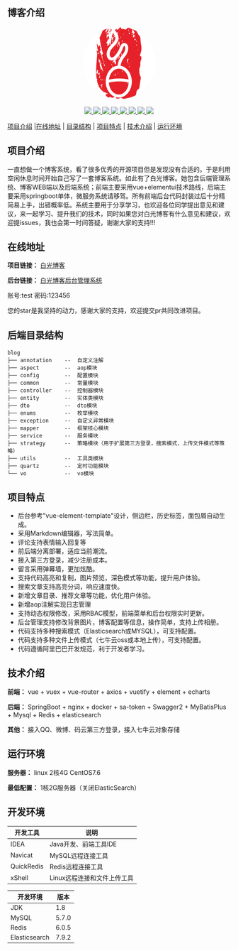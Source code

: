 ## 博客介绍

<p align=center>
  <a href="http://www.bsdlzg.cn">
    <img src="https://github.com/bsdlzg/baiguang-blog/blob/master/blog-web/src/assets/logo.png?raw=true" alt="白光博客" style="border-radius: 50%">
  </a>
</p>

<p align="center">
   <a target="_blank" href="https://github.com/bsdlzg/baiguang-blog-admin">
   <img src="https://img.shields.io/hexpm/l/plug.svg"/>
   <img src="https://img.shields.io/badge/JDK-1.8+-green.svg"/>
   <img src="https://img.shields.io/badge/springboot-2.4.1.RELEASE-green"/>
   <img src="https://img.shields.io/badge/vue-2.5.17-green"/>
   <img src="https://img.shields.io/badge/mysql-5.7.0-green"/>
   <img src="https://img.shields.io/badge/mybatis--plus-3.4.0-green"/>
   <img src="https://img.shields.io/badge/redis-6.0.5-green"/>
   <img src="https://img.shields.io/badge/elasticsearch-7.9.2-green"/>
   </a>
</p>

[项目介绍](#项目介绍) |[在线地址](#在线地址) | [目录结构](#目录结构) | [项目特点](#项目特点) | [技术介绍](#技术介绍) | [运行环境](#运行环境)

## 项目介绍
一直想做一个博客系统，看了很多优秀的开源项目但是发现没有合适的。于是利用空闲休息时间开始自己写了一套博客系统。如此有了白光博客。她包含后端管理系统、博客WEB端以及后端系统；前端主要采用vue+elementui技术路线，后端主要采用springboot单体，微服务系统请移驾。所有前端后台代码封装过后十分精简易上手，出错概率低。系统主要用于分享学习，也欢迎各位同学提出意见和建议，来一起学习、提升我们的技术，同时如果您对白光博客有什么意见和建议，欢迎提issues，我也会第一时间答疑，谢谢大家的支持!!!
## 在线地址

**项目链接：** [白光博客](https://www.bsdlzg.cn)

**后台链接：** [白光博客后台管理系统](https://www.bsdlzg.cn/admin)

账号:test 密码:123456

您的star是我坚持的动力，感谢大家的支持，欢迎提交pr共同改进项目。

## 后端目录结构

```
blog
├── annotation    --  自定义注解
├── aspect        --  aop模块
├── config        --  配置模块
├── common        --  常量模块
├── controller    --  控制器模块
├── entity        --  实体类模块
├── dto           --  dto模块
├── enums         --  枚举模块
├── exception     --  自定义异常模块
├── mapper        --  框架核心模块
├── service       --  服务模块
├── strategy      --  策略模块（用于扩展第三方登录，搜索模式，上传文件模式等策略）
├── utils         --  工具类模块
├── quartz        --  定时功能模块
└── vo            --  vo模块
```
## 项目特点

- 后台参考"vue-element-template"设计，侧边栏，历史标签，面包屑自动生成。
- 采用Markdown编辑器，写法简单。
- 评论支持表情输入回复等
- 前后端分离部署，适应当前潮流。
- 接入第三方登录，减少注册成本。
- 留言采用弹幕墙，更加炫酷。
- 支持代码高亮和复制，图片预览，深色模式等功能，提升用户体验。
- 搜索文章支持高亮分词，响应速度快。
- 新增文章目录、推荐文章等功能，优化用户体验。
- 新增aop注解实现日志管理
- 支持动态权限修改，采用RBAC模型，前端菜单和后台权限实时更新。
- 后台管理支持修改背景图片，博客配置等信息，操作简单，支持上传相册。
- 代码支持多种搜索模式（Elasticsearch或MYSQL），可支持配置。
- 代码支持多种文件上传模式（七牛云oss或本地上传），可支持配置。
- 代码遵循阿里巴巴开发规范，利于开发者学习。


## 技术介绍

**前端：** vue + vuex + vue-router + axios + vuetify + element + echarts

**后端：** SpringBoot + nginx + docker + sa-token + Swagger2 + MyBatisPlus + Mysql + Redis + elasticsearch

**其他：** 接入QQ、微博、码云第三方登录，接入七牛云对象存储

## 运行环境

**服务器：** linux 2核4G CentOS7.6

**最低配置：** 1核2G服务器（关闭ElasticSearch）

## 开发环境


| 开发工具                          | 说明               |
| ----------------------------- | ---------------- |
| IDEA                          | Java开发、前端工具IDE      |
| Navicat                       | MySQL远程连接工具      |
| QuickRedis | Redis远程连接工具      |
| xShell                    | Linux远程连接和文件上传工具 |

| 开发环境          | 版本    |
| ------------- | ----- |
| JDK           | 1.8   |
| MySQL         | 5.7.0 |
| Redis         | 6.0.5 |
| Elasticsearch | 7.9.2 |
